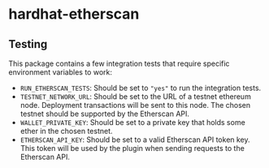 # hardhat-etherscan

## Testing

This package contains a few integration tests that require specific environment variables to work:

- `RUN_ETHERSCAN_TESTS`: Should be set to `"yes"` to run the integration tests.
- `TESTNET_NETWORK_URL`: Should be set to the URL of a testnet ethereum node. Deployment transactions will be sent to this node. The chosen testnet should be supported by the Etherscan API.
- `WALLET_PRIVATE_KEY`: Should be set to a private key that holds some ether in the chosen testnet.
- `ETHERSCAN_API_KEY`: Should be set to a valid Etherscan API token key. This token will be used by the plugin when sending requests to the Etherscan API.
